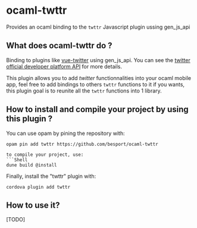# ocaml-twttr
Provides an ocaml binding to the `twttr` Javascript plugin ussing
gen_js_api

## What does ocaml-twttr do ?

Binding to plugins like
[vue-twitter](https://github.com/chiaweilee/vue-twitter) using
gen_js_api. You can see the [twitter official developer platform
API](https://developer.twitter.com/en/docs) for more details.

This plugin allows you to add *twitter* functionnalities into your ocaml
mobile app, feel free to add bindings to others `twttr` functions to it
if you wants, this plugin goal is to reunite all the `twttr` functions
into 1 library.

## How to install and compile your project by using this plugin ?

You can use opam by pining the repository with:
```Shell
opam pin add twttr https://github.com/besport/ocaml-twttr

to compile your project, use:
```Shell
dune build @install
```

Finally, install the "twttr" plugin with:
```Shell
cordova plugin add twttr
```

## How to use it?
[TODO]
